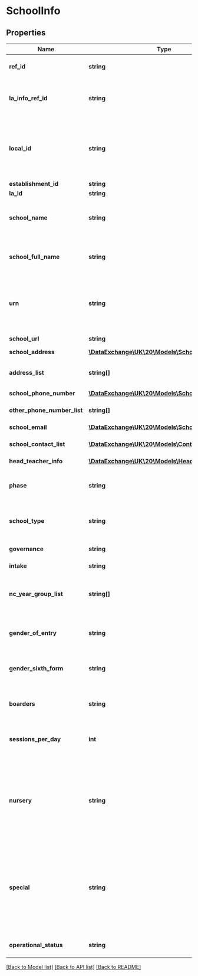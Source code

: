 # SchoolInfo

## Properties
Name | Type | Description | Notes
------------ | ------------- | ------------- | -------------
**ref_id** | **string** | The GUID that identifies this school. | 
**la_info_ref_id** | **string** | The ID (GUID) assigned to the LA of which this school is a member. | [optional] 
**local_id** | **string** | An ID assigned by the publishing agent for this school or establishment. This may be set to any value. | [optional] 
**establishment_id** | **string** |  | 
**la_id** | **string** |  | 
**school_name** | **string** | School&amp;#039;s name as indicated on the Annual Schools Census. | 
**school_full_name** | **string** | School&amp;#039;s full name as stated in the Instrument of Government. | [optional] 
**urn** | **string** | School Unique Reference Number. This number is an alternate to the Establishment Number. | [optional] 
**school_url** | **string** | URL for the school. | [optional] 
**school_address** | [**\DataExchange\UK\20\Models\SchoolAddress**](SchoolAddress.md) |  | [optional] 
**address_list** | **string[]** | Other addresses associated with the school. | [optional] 
**school_phone_number** | [**\DataExchange\UK\20\Models\SchoolPhoneNumber**](SchoolPhoneNumber.md) |  | [optional] 
**other_phone_number_list** | **string[]** | A list of the school&amp;#039;s phone numbers. | [optional] 
**school_email** | [**\DataExchange\UK\20\Models\SchoolEmail**](SchoolEmail.md) |  | [optional] 
**school_contact_list** | [**\DataExchange\UK\20\Models\Contact[]**](Contact.md) | A list of contacts at the school. | [optional] 
**head_teacher_info** | [**\DataExchange\UK\20\Models\HeadTeacherInfo**](HeadTeacherInfo.md) |  | [optional] 
**phase** | **string** | The high level code indicating the level of the educational institution. | [optional] 
**school_type** | **string** | An indication of the level of the educational institution. | [optional] 
**governance** | **string** | Governance afforded to this school. | [optional] 
**intake** | **string** | Intake type. | [optional] 
**nc_year_group_list** | **string[]** | Collection of National Curriculum Year Groups offered in this school or establishment. | [optional] 
**gender_of_entry** | **string** | Gender of learners allowed for entry to school. | [optional] 
**gender_sixth_form** | **string** | Gender of learners allowed for entry to Sixth Form. | [optional] 
**boarders** | **string** | Indicates whether the school supports boarders or not. | [optional] 
**sessions_per_day** | **int** | The number of sessions in the usual school day (usually two). | 
**nursery** | **string** | Indicates whether the school maintains a nursery class or not. Must be NO if Phase is set to MP, MS or SY. Must be YES if Phase is set to NY or EY. | [optional] 
**special** | **string** | Indicates whether the school has a special class/unit or not. Must be Yes if Phase &#x3D; SP. Any details will be stored in the associated SchoolInfoDetail object. | [optional] 
**operational_status** | **string** | Operational condition of a school. | [optional] 

[[Back to Model list]](../README.md#documentation-for-models) [[Back to API list]](../README.md#documentation-for-api-endpoints) [[Back to README]](../README.md)


